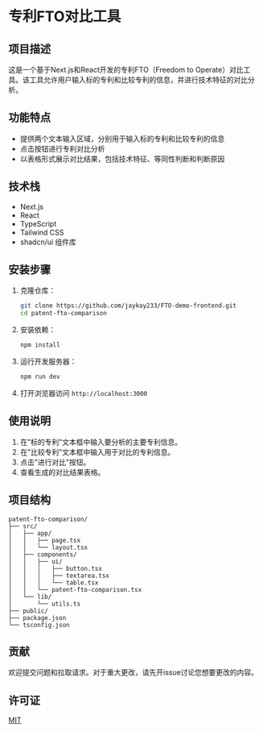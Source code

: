 # 专利FTO对比工具

## 项目描述

这是一个基于Next.js和React开发的专利FTO（Freedom to Operate）对比工具。该工具允许用户输入标的专利和比较专利的信息，并进行技术特征的对比分析。

## 功能特点

- 提供两个文本输入区域，分别用于输入标的专利和比较专利的信息
- 点击按钮进行专利对比分析
- 以表格形式展示对比结果，包括技术特征、等同性判断和判断原因

## 技术栈

- Next.js
- React
- TypeScript
- Tailwind CSS
- shadcn/ui 组件库

## 安装步骤

1. 克隆仓库：

   ```bash
   git clone https://github.com/jaykay233/FTO-demo-frontend.git
   cd patent-fto-comparison
   ```

2. 安装依赖：

   ```bash
   npm install
   ```

3. 运行开发服务器：

   ```bash
   npm run dev
   ```

4. 打开浏览器访问 `http://localhost:3000`

## 使用说明

1. 在"标的专利"文本框中输入要分析的主要专利信息。
2. 在"比较专利"文本框中输入用于对比的专利信息。
3. 点击"进行对比"按钮。
4. 查看生成的对比结果表格。

## 项目结构

```
patent-fto-comparison/
├── src/
│   ├── app/
│   │   ├── page.tsx
│   │   └── layout.tsx
│   ├── components/
│   │   ├── ui/
│   │   │   ├── button.tsx
│   │   │   ├── textarea.tsx
│   │   │   └── table.tsx
│   │   └── patent-fto-comparison.tsx
│   └── lib/
│       └── utils.ts
├── public/
├── package.json
└── tsconfig.json
```

## 贡献

欢迎提交问题和拉取请求。对于重大更改，请先开issue讨论您想要更改的内容。

## 许可证

[MIT](https://choosealicense.com/licenses/mit/)
